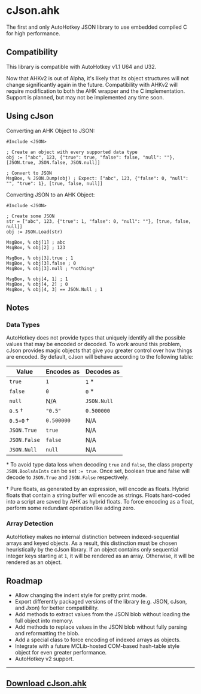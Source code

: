 
# cJson.ahk

The first and only AutoHotkey JSON library to use embedded compiled C for high
performance.

## Compatibility

This library is compatible with AutoHotkey v1.1 U64 and U32.

Now that AHKv2 is out of Alpha, it's likely that its object structures will not
change significantly again in the future. Compatibility with AHKv2 will require
modification to both the AHK wrapper and the C implementation. Support is
planned, but may not be implemented any time soon.

## Using cJson

Converting an AHK Object to JSON:

```ahk
#Include <JSON>

; Create an object with every supported data type
obj := ["abc", 123, {"true": true, "false": false, "null": ""}, [JSON.true, JSON.false, JSON.null]]

; Convert to JSON
MsgBox, % JSON.Dump(obj) ; Expect: ["abc", 123, {"false": 0, "null": "", "true": 1}, [true, false, null]]
```

Converting JSON to an AHK Object:

```ahk
#Include <JSON>

; Create some JSON
str = ["abc", 123, {"true": 1, "false": 0, "null": ""}, [true, false, null]]
obj := JSON.Load(str)

MsgBox, % obj[1] ; abc
MsgBox, % obj[2] ; 123

MsgBox, % obj[3].true ; 1
MsgBox, % obj[3].false ; 0
MsgBox, % obj[3].null ; *nothing*

MsgBox, % obj[4, 1] ; 1
MsgBox, % obj[4, 2] ; 0
MsgBox, % obj[4, 3] == JSON.Null ; 1
```

## Notes

### Data Types

AutoHotkey does not provide types that uniquely identify all the possible values
that may be encoded or decoded. To work around this problem, cJson provides
magic objects that give you greater control over how things are encoded. By
default, cJson will behave according to the following table:

| Value         | Encodes as | Decodes as    |
|---------------|------------|---------------|
| `true`        | `1`        | `1` *         |
| `false`       | `0`        | `0` *         |
| `null`        | N/A        | `JSON.Null`   |
| `0.5` †       | `"0.5"`    | `0.500000`    |
| `0.5+0` †     | `0.500000` | N/A           |
| `JSON.True`   | `true`     | N/A           |
| `JSON.False`  | `false`    | N/A           |
| `JSON.Null`   | `null`     | N/A           |

\* To avoid type data loss when decoding `true` and `false`, the class property
   `JSON.BoolsAsInts` can be set `:= true`. Once set, boolean true and false
   will decode to `JSON.True` and `JSON.False` respectively.

† Pure floats, as generated by an expression, will encode as floats. Hybrid
  floats that contain a string buffer will encode as strings. Floats hard-coded
  into a script are saved by AHK as hybrid floats. To force encoding as a float,
  perform some redundant operation like adding zero.

### Array Detection

AutoHotkey makes no internal distinction between indexed-sequential arrays and
keyed objects. As a result, this distinction must be chosen heuristically by the
cJson library. If an object contains only sequential integer keys starting at
`1`, it will be rendered as an array. Otherwise, it will be rendered as an
object.

## Roadmap

* Allow changing the indent style for pretty print mode.
* Export differently packaged versions of the library (e.g. JSON, cJson, and
  Jxon) for better compatibility.
* Add methods to extract values from the JSON blob without loading the full
  object into memory.
* Add methods to replace values in the JSON blob without fully parsing and
  reformatting the blob.
* Add a special class to force encoding of indexed arrays as objects.
* Integrate with a future MCLib-hosted COM-based hash-table style object for
  even greater performance.
* AutoHotkey v2 support.

---

## [Download cJson.ahk](https://github.com/G33kDude/cJson.ahk/releases)